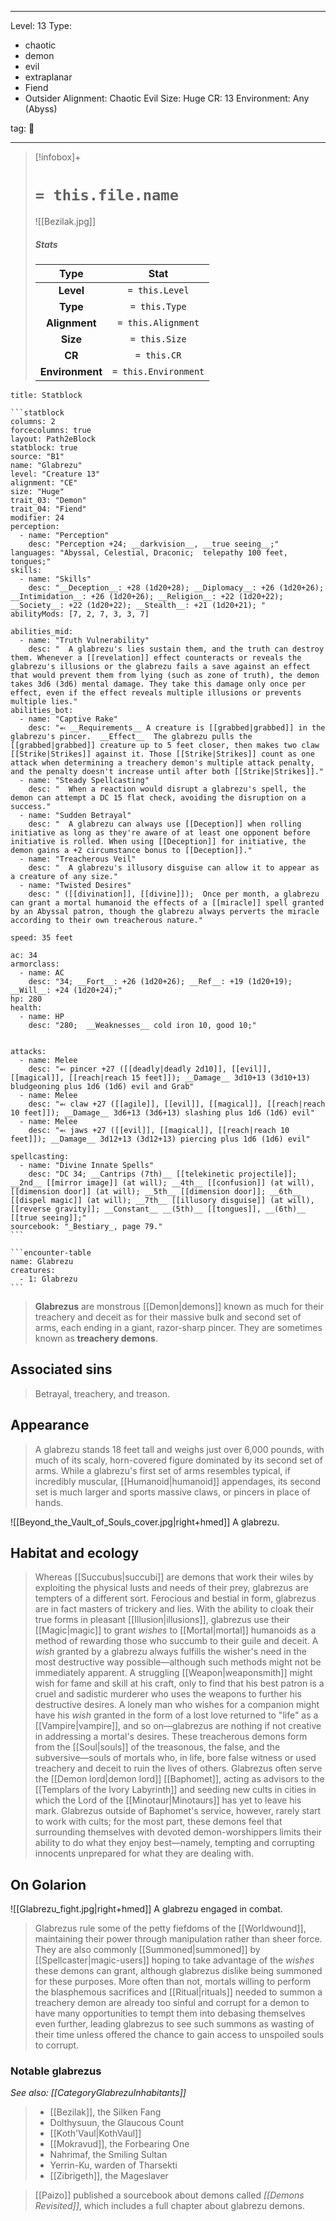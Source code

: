 
---


Level: 13
Type:
- chaotic
- demon
- evil
- extraplanar
- Fiend
- Outsider
Alignment: Chaotic Evil
Size: Huge
CR: 13
Environment: Any (Abyss)


tag: 👹

---

> [!infobox]+
> #  `= this.file.name`
> ![[Bezilak.jpg]]
> ##### Stats
> Type | Stat |
> :---:|:---:|
> **Level** | `= this.Level` |
> **Type** | `= this.Type` |
> **Alignment** | `= this.Alignment` |
> **Size** | `= this.Size` |
> **CR** | `= this.CR` |
> **Environment** | `= this.Environment` |




````ad-info
title: Statblock

```statblock
columns: 2
forcecolumns: true
layout: Path2eBlock
statblock: true
source: "B1"
name: "Glabrezu"
level: "Creature 13"
alignment: "CE"
size: "Huge"
trait_03: "Demon"
trait_04: "Fiend"
modifier: 24
perception:
  - name: "Perception"
    desc: "Perception +24; __darkvision__, __true seeing__;"
languages: "Abyssal, Celestial, Draconic;  telepathy 100 feet, tongues;"
skills:
  - name: "Skills"
    desc: "__Deception__: +28 (1d20+28); __Diplomacy__: +26 (1d20+26); __Intimidation__: +26 (1d20+26); __Religion__: +22 (1d20+22); __Society__: +22 (1d20+22); __Stealth__: +21 (1d20+21); "
abilityMods: [7, 2, 7, 3, 3, 7]

abilities_mid:
  - name: "Truth Vulnerability"
    desc: "  A glabrezu's lies sustain them, and the truth can destroy them. Whenever a [[revelation]] effect counteracts or reveals the glabrezu's illusions or the glabrezu fails a save against an effect that would prevent them from lying (such as zone of truth), the demon takes 3d6 (3d6) mental damage. They take this damage only once per effect, even if the effect reveals multiple illusions or prevents multiple lies."
abilities_bot:
  - name: "Captive Rake"
    desc: "⬻ __Requirements__ A creature is [[grabbed|grabbed]] in the glabrezu's pincer.  __Effect__  The glabrezu pulls the [[grabbed|grabbed]] creature up to 5 feet closer, then makes two claw [[Strike|Strikes]] against it. Those [[Strike|Strikes]] count as one attack when determining a treachery demon's multiple attack penalty, and the penalty doesn't increase until after both [[Strike|Strikes]]."
  - name: "Steady Spellcasting"
    desc: "  When a reaction would disrupt a glabrezu's spell, the demon can attempt a DC 15 flat check, avoiding the disruption on a success."
  - name: "Sudden Betrayal"
    desc: "  A glabrezu can always use [[Deception]] when rolling initiative as long as they're aware of at least one opponent before initiative is rolled. When using [[Deception]] for initiative, the demon gains a +2 circumstance bonus to [[Deception]]."
  - name: "Treacherous Veil"
    desc: "  A glabrezu's illusory disguise can allow it to appear as a creature of any size."
  - name: "Twisted Desires"
    desc: " ([[divination]], [[divine]]);  Once per month, a glabrezu can grant a mortal humanoid the effects of a [[miracle]] spell granted by an Abyssal patron, though the glabrezu always perverts the miracle according to their own treacherous nature."

speed: 35 feet

ac: 34
armorclass:
  - name: AC
    desc: "34; __Fort__: +26 (1d20+26); __Ref__: +19 (1d20+19); __Will__: +24 (1d20+24);"
hp: 280
health:
  - name: HP
    desc: "280;  __Weaknesses__ cold iron 10, good 10;"


attacks:
  - name: Melee
    desc: "⬻ pincer +27 ([[deadly|deadly 2d10]], [[evil]], [[magical]], [[reach|reach 15 feet]]); __Damage__ 3d10+13 (3d10+13) bludgeoning plus 1d6 (1d6) evil and Grab"
  - name: Melee
    desc: "⬻ claw +27 ([[agile]], [[evil]], [[magical]], [[reach|reach 10 feet]]); __Damage__ 3d6+13 (3d6+13) slashing plus 1d6 (1d6) evil"
  - name: Melee
    desc: "⬻ jaws +27 ([[evil]], [[magical]], [[reach|reach 10 feet]]); __Damage__ 3d12+13 (3d12+13) piercing plus 1d6 (1d6) evil"

spellcasting:
  - name: "Divine Innate Spells"
    desc: "DC 34; __Cantrips (7th)__ [[telekinetic projectile]]; __2nd__ [[mirror image]] (at will); __4th__ [[confusion]] (at will), [[dimension door]] (at will); __5th__ [[dimension door]]; __6th__ [[dispel magic]] (at will); __7th__ [[illusory disguise]] (at will), [[reverse gravity]]; __Constant__ __(5th)__ [[tongues]], __(6th)__ [[true seeing]];"
sourcebook: "_Bestiary_, page 79."
```

```encounter-table
name: Glabrezu
creatures:
  - 1: Glabrezu
```

````



> **Glabrezus** are monstrous [[Demon|demons]] known as much for their treachery and deceit as for their massive bulk and second set of arms, each ending in a giant, razor-sharp pincer. They are sometimes known as **treachery demons**.



## Associated sins

> Betrayal, treachery, and treason.


## Appearance

> A glabrezu stands 18 feet tall and weighs just over 6,000 pounds, with much of its scaly, horn-covered figure dominated by its second set of arms. While a glabrezu's first set of arms resembles typical, if incredibly muscular, [[Humanoid|humanoid]] appendages, its second set is much larger and sports massive claws, or pincers in place of hands.

![[Beyond_the_Vault_of_Souls_cover.jpg|right+hmed]] 
 A glabrezu.

## Habitat and ecology

> Whereas [[Succubus|succubi]] are demons that work their wiles by exploiting the physical lusts and needs of their prey, glabrezus are tempters of a different sort. Ferocious and bestial in form, glabrezus are in fact masters of trickery and lies. With the ability to cloak their true forms in pleasant [[Illusion|illusions]], glabrezus use their [[Magic|magic]] to grant *wishes* to [[Mortal|mortal]] humanoids as a method of rewarding those who succumb to their guile and deceit. A *wish* granted by a glabrezu always fulfills the wisher's need in the most destructive way possible—although such methods might not be immediately apparent. A struggling [[Weapon|weaponsmith]] might wish for fame and skill at his craft, only to find that his best patron is a cruel and sadistic murderer who uses the weapons to further his destructive desires. A lonely man who wishes for a companion might have his *wish* granted in the form of a lost love returned to "life" as a [[Vampire|vampire]], and so on—glabrezus are nothing if not creative in addressing a mortal's desires.
> These treacherous demons form from the [[Soul|souls]] of the treasonous, the false, and the subversive—souls of mortals who, in life, bore false witness or used treachery and deceit to ruin the lives of others. Glabrezus often serve the [[Demon lord|demon lord]] [[Baphomet]], acting as advisors to the [[Templars of the Ivory Labyrinth]] and seeding new cults in cities in which the Lord of the [[Minotaur|Minotaurs]] has yet to leave his mark. Glabrezus outside of Baphomet's service, however, rarely start to work with cults; for the most part, these demons feel that surrounding themselves with devoted demon-worshippers limits their ability to do what they enjoy best—namely, tempting and corrupting innocents unprepared for what they are dealing with.


## On Golarion

![[Glabrezu_fight.jpg|right+hmed]] 
 A glabrezu engaged in combat.
> Glabrezus rule some of the petty fiefdoms of the [[Worldwound]], maintaining their power through manipulation rather than sheer force. They are also commonly [[Summoned|summoned]] by [[Spellcaster|magic-users]] hoping to take advantage of the *wishes* these demons can grant, although glabrezus dislike being summoned for these purposes. More often than not, mortals willing to perform the blasphemous sacrifices and [[Ritual|rituals]] needed to summon a treachery demon are already too sinful and corrupt for a demon to have many opportunities to tempt them into debasing themselves even further, leading glabrezus to see such summons as wasting of their time unless offered the chance to gain access to unspoiled souls to corrupt.


### Notable glabrezus

*See also: [[CategoryGlabrezuInhabitants]]*
> - [[Bezilak]], the Silken Fang
> - Dolthysuun, the Glaucous Count
> - [[Koth'Vaul|KothVaul]]
> - [[Mokravud]], the Forbearing One
> - Nahrimaf, the Smiling Sultan
> - Yerrin-Ku, warden of Tharsekti
> - [[Zibrigeth]], the Mageslaver

> [[Paizo]] published a sourcebook about demons called *[[Demons Revisited]]*, which includes a full chapter about glabrezu demons.









